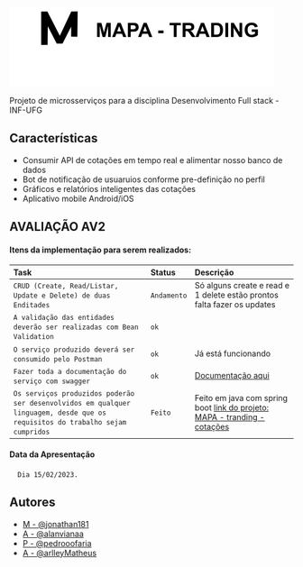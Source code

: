 
![Logo](https://raw.githubusercontent.com/mapa-trading/.github/main/profile/logo-mapa-trading.png)



Projeto de microsserviços para a disciplina Desenvolvimento Full stack - INF-UFG


## Características

- Consumir API de cotações em tempo real e alimentar nosso banco de dados
- Bot de notificação de usuaruios conforme pre-definição no perfil
- Gráficos e relatórios inteligentes das cotações 
- Aplicativo mobile Android/iOS

## AVALIAÇÃO AV2

#### Itens da implementação para serem realizados:


| Task   | Status       | Descrição                           |
| :---------- | :--------- | :---------------------------------- |
| `CRUD (Create, Read/Listar, Update e Delete) de duas Enditades` | `Andamento` | Só alguns create e read e 1 delete estão prontos falta fazer os updates |
| `A validação das entidades deverão ser realizadas com Bean Validation` | `ok` |  |
| `O serviço produzido deverá ser consumido pelo Postman` | `ok` | Já está funcionando |
| `Fazer toda a documentação do serviço com swagger` | `ok` | [Documentação aqui](https://mapa-trading.herokuapp.com/swagger-ui/index.html)  |
| `Os serviços produzidos poderão ser desenvolvidos em qualquer linguagem, desde que os requisitos do trabalho sejam cumpridos` | `Feito` | Feito em java com spring boot [link do projeto: MAPA - tranding - cotações](https://github.com/mapa-trading/mapa-cotacoes) |


#### Data da Apresentação

```http
  Dia 15/02/2023.
```





## Autores

- [M - @jonathan181](https://www.github.com/jonathan181)
- [A - @alanvianaa](https://www.github.com/alanviana)
- [P - @pedrooofaria](https://www.github.com/pedrooofaria)
- [A - @arlleyMatheus](https://github.com/ArlleyMatheus)

